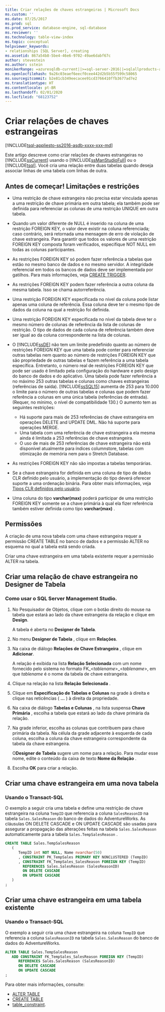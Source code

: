 ```yaml
---
title: Criar relações de chaves estrangeiras | Microsoft Docs
ms.custom: ''
ms.date: 07/25/2017
ms.prod: sql
ms.prod_service: database-engine, sql-database
ms.reviewer: ''
ms.technology: table-view-index
ms.topic: conceptual
helpviewer_keywords:
- relationships [SQL Server], creating
ms.assetid: 867a54b8-5be4-46e6-9702-49ae6dabf67c
author: stevestein
ms.author: sstein
monikerRange: =azuresqldb-current||>=sql-server-2016||=sqlallproducts-allversions||>=sql-server-linux-2017||=azuresqldb-mi-current
ms.openlocfilehash: 9a26c03eaef6eecf0cee442d2b5b55f599c58065
ms.sourcegitcommit: b2e81cb349eecacee91cd3766410ffb3677ad7e2
ms.translationtype: HT
ms.contentlocale: pt-BR
ms.lasthandoff: 02/01/2020
ms.locfileid: "68123752"
---
```

# <a name="create-foreign-key-relationships"></a>Criar relações de chaves estrangeiras

[!INCLUDE[tsql-appliesto-ss2016-asdb-xxxx-xxx-md](../../includes/tsql-appliesto-ss2016-asdb-xxxx-xxx-md.md)]

Este artigo descreve como criar relações de chaves estrangeiras no [!INCLUDE[ssCurrent](../../includes/sscurrent-md.md)] usando o [!INCLUDE[ssManStudioFull](../../includes/ssmanstudiofull-md.md)] ou o [!INCLUDE[tsql](../../includes/tsql-md.md)]. Você cria uma relação entre duas tabelas quando deseja associar linhas de uma tabela com linhas de outra.

## <a name="BeforeYouBegin"></a> Antes de começar! Limitações e restrições

- Uma restrição de chave estrangeira não precisa estar vinculada apenas a uma restrição de chave primária em outra tabela; ela também pode ser definida para referenciar as colunas de uma restrição UNIQUE em outra tabela.
- Quando um valor diferente de NULL é inserido na coluna de uma restrição FOREIGN KEY, o valor deve existir na coluna referenciada; caso contrário, será retornada uma mensagem de erro de violação de chave estrangeira. Para garantir que todos os valores de uma restrição FOREIGN KEY composta foram verificados, especifique NOT NULL em todas as colunas participantes.
- As restrições FOREIGN KEY só podem fazer referência a tabelas que estão no mesmo banco de dados e no mesmo servidor. A integridade referencial em todos os bancos de dados deve ser implementada por gatilhos. Para mais informações, veja [CREATE TRIGGER](../../t-sql/statements/create-trigger-transact-sql.md).
- As restrições FOREIGN KEY podem fazer referência a outra coluna da mesma tabela. Isso se chama autorreferência.
- Uma restrição FOREIGN KEY especificada no nível da coluna pode listar apenas uma coluna de referência. Essa coluna deve ter o mesmo tipo de dados da coluna na qual a restrição foi definida.
- Uma restrição FOREIGN KEY especificada no nível da tabela deve ter o mesmo número de colunas de referência da lista de colunas de restrição. O tipo de dados de cada coluna de referência também deve ser igual ao da coluna correspondente na lista de colunas.
- O [!INCLUDE[ssDE](../../includes/ssde-md.md)] não tem um limite predefinido quanto ao número de restrições FOREIGN KEY que uma tabela pode conter para referenciar outras tabelas nem quanto ao número de restrições FOREIGN KEY que são propriedade de outras tabelas e fazem referência a uma tabela específica. Entretanto, o número real de restrições FOREIGN KEY que pode ser usado é limitado pela configuração do hardware e pelo design do banco de dados e do aplicativo. Uma tabela pode fazer referência a no máximo 253 outras tabelas e colunas como chaves estrangeiras (referências de saída). [!INCLUDE[ssSQL15](../../includes/sssql15-md.md)] aumenta de 253 para 10.000 o limite para o número de outras tabelas e colunas que podem fazer referência a colunas em uma única tabela (referências de entrada). (Requer, no mínimo, o nível de compatibilidade 130.) O aumento tem as seguintes restrições:

  - Há suporte para mais de 253 referências de chave estrangeira em operações DELETE and UPDATE DML. Não há suporte para operações MERGE.
  - Uma tabela com uma referência de chave estrangeira a ela mesma ainda é limitada a 253 referências de chave estrangeira.
  - O uso de mais de 253 referências de chave estrangeira não está disponível atualmente para índices columnstore, tabelas com otimização de memória nem para o Stretch Database.

- As restrições FOREIGN KEY não são impostas a tabelas temporárias.
- Se a chave estrangeira for definida em uma coluna de tipo de dados CLR definido pelo usuário, a implementação do tipo deverá oferecer suporte a uma ordenação binária. Para obter mais informações, veja [Tipos CLR definidos pelo usuário](../../relational-databases/clr-integration-database-objects-user-defined-types/clr-user-defined-types.md).
- Uma coluna do tipo **varchar(max)** poderá participar de uma restrição FOREIGN KEY somente se a chave primária à qual ela fizer referência também estiver definida como tipo **varchar(max)** .

## <a name="permissions"></a>Permissões

A criação de uma nova tabela com uma chave estrangeira requer a permissão CREATE TABLE no banco de dados e a permissão ALTER no esquema no qual a tabela está sendo criada.

Criar uma chave estrangeira em uma tabela existente requer a permissão ALTER na tabela.

## <a name="create-a-foreign-key-relationship-in-table-designer"></a>Criar uma relação de chave estrangeira no Designer de Tabela

### <a name="using-sql-server-management-studio"></a>Como usar o SQL Server Management Studio.

1. No Pesquisador de Objetos, clique com o botão direito do mouse na tabela que estará ao lado da chave estrangeira da relação e clique em **Design**.

   A tabela é aberta no **Designer de Tabela**.
2. No menu **Designer de Tabela** , clique em **Relações**.
3. Na caixa de diálogo **Relações de Chave Estrangeira** , clique em **Adicionar**.

   A relação é exibida na lista **Relação Selecionada** com um nome fornecido pelo sistema no formato FK_\<*tablename*>_\<*tablename*>, em que *tablename* é o nome da tabela de chave estrangeira.
4. Clique na relação na lista **Relação Selecionada** .
5. Clique em **Especificação de Tabelas e Colunas** na grade à direita e clique nas reticências ( **...** ) à direita da propriedade.
6. Na caixa de diálogo **Tabelas e Colunas** , na lista suspensa **Chave Primária** , escolha a tabela que estará ao lado da chave primária da relação.
7. Na grade inferior, escolha as colunas que contribuem para chave primária da tabela. Na célula da grade adjacente à esquerda de cada coluna, escolha a coluna da chave estrangeira correspondente da tabela da chave estrangeira.

   O**Designer de Tabela** sugere um nome para a relação. Para mudar esse nome, edite o conteúdo da caixa de texto **Nome da Relação** .
8. Escolha **OK** para criar a relação.

## <a name="create-a-foreign-key-in-a-new-table"></a>Criar uma chave estrangeira em uma nova tabela

### <a name="using-transact-sql"></a>Usando o Transact-SQL

O exemplo a seguir cria uma tabela e define uma restrição de chave estrangeira na coluna `TempID` que referencia a coluna `SalesReasonID` na tabela `Sales.SalesReason` do banco de dados do AdventureWorks. As cláusulas ON DELETE CASCADE e ON UPDATE CASCADE são usadas para assegurar a propagação das alterações feitas na tabela `Sales.SalesReason` automaticamente para a tabela `Sales.TempSalesReason` .    

```sql
CREATE TABLE Sales.TempSalesReason 
   (
      TempID int NOT NULL, Name nvarchar(50)
      , CONSTRAINT PK_TempSales PRIMARY KEY NONCLUSTERED (TempID)
      , CONSTRAINT FK_TempSales_SalesReason FOREIGN KEY (TempID)
        REFERENCES Sales.SalesReason (SalesReasonID)
        ON DELETE CASCADE
        ON UPDATE CASCADE
   )
;
```

## <a name="create-a-foreign-key-in-an-existing-table"></a>Criar uma chave estrangeira em uma tabela existente

### <a name="using-transact-sql"></a>Usando o Transact-SQL
O exemplo a seguir cria uma chave estrangeira na coluna `TempID` que referencia a coluna `SalesReasonID` na tabela `Sales.SalesReason` do banco de dados do AdventureWorks.

```sql
ALTER TABLE Sales.TempSalesReason
   ADD CONSTRAINT FK_TempSales_SalesReason FOREIGN KEY (TempID)
      REFERENCES Sales.SalesReason (SalesReasonID)
      ON DELETE CASCADE
      ON UPDATE CASCADE
;
```
Para obter mais informações, consulte:

- [ALTER TABLE](../../t-sql/statements/alter-table-transact-sql.md)
- [CREATE TABLE](../../t-sql/statements/create-table-transact-sql.md)
- [table_constraint](../../t-sql/statements/alter-table-table-constraint-transact-sql.md).
